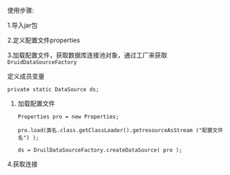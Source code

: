 使用步骤:

1.导入jar包

2.定义配置文件properties

3.加载配置文件，获取数据库连接池对象，通过工厂来获取 `DruidDataSourceFactory`

定义成员变量

`private static DataSource ds;`

 1. 加载配置文件

    `Properties pro = new Properties;`

    `pro.load(类名.class.getClassLoader().getresourceAsStream ("配置文件名") );`

    `ds = DruilDataSourceFactory.createDataSource( pro );`

4.获取连接